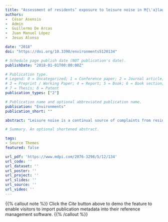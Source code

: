 ```yaml
---
title: "Assessment of residents’ exposure to leisure noise in M{\'a}laga (Spain)"
authors:
-  César Asensio
-  Admin
-  Guillermo De Arcas
-  Juan Manuel López
-  Jesus Alonso

date: "2018"
doi: "https://doi.org/10.3390/environments5120134"

# Schedule page publish date (NOT publication's date).
publishDate: "2018-01-01T00:00:00Z"

# Publication type.
# Legend: 0 = Uncategorized; 1 = Conference paper; 2 = Journal article;
# 3 = Preprint / Working Paper; 4 = Report; 5 = Book; 6 = Book section;
# 7 = Thesis; 8 = Patent
publication_types: ["2"]

# Publication name and optional abbreviated publication name.
publication: "Environments"
publication_short: ""

abstract: "Leisure noise is a continual source of complaints from residents of affected areas, and its management poses a difficult challenge for local authorities, especially in tourist destinations, such as Málaga. The city council of this city has set a goal of mitigating the noise produced by leisure activities. In 2015, it began mitigation actions, starting with the assessment of the noise through a temporal monitoring campaign in two specific areas of the city where leisure activities are prevalent. Beyond the objective assessment of the noise levels through measurements, the research team programmed several communication actions (a) to improve the trust, visibility, and reliability of the noise-monitoring process through press and social networks and (b) to gather the subjective response to noise from residents in the affected areas. The results obtained were very helpful to raise awareness among stakeholders and to support the planning and prioritization of further noise mitigation actions. Furthermore, the research team aimed to analyze the long-term noise indicators and the time-based patterns of noise in different areas, trying to establish conclusions that can be helpful for other areas of the city and testing the applicability of previous leisure noise models for the city of Málaga. The results showed that the noise levels in the leisure areas in Málaga are quite high at night (Ln over 60 dBA in almost every location), especially during weekend nights, where we observed locations with noise levels over 75–80 dBA until late hours of the night. We also made an analysis of the leisure noise models proposed in previous investigations and their performance in the case of Málaga."

# Summary. An optional shortened abstract.

tags:
- Source Themes
featured: false

url_pdf: 'https://www.mdpi.com/2076-3298/5/12/134'
url_code: ''
url_dataset: ''
url_poster: ''
url_project: ''
url_slides: ''
url_source: ''
url_video: ''
---
```

{{% callout note %}}
Click the _Cite_ button above to demo the feature to enable visitors to import publication metadata into their reference management software.
{{% /callout %}}                           